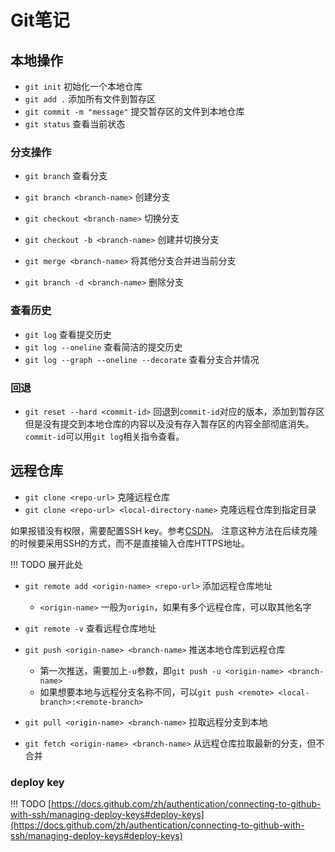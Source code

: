 # Git笔记

## 本地操作

- `git init` 初始化一个本地仓库
- `git add .` 添加所有文件到暂存区
- `git commit -m "message"` 提交暂存区的文件到本地仓库
- `git status` 查看当前状态

### 分支操作

- `git branch` 查看分支
- `git branch <branch-name>` 创建分支
- `git checkout <branch-name>` 切换分支
- `git checkout -b <branch-name>` 创建并切换分支

- `git merge <branch-name>` 将其他分支合并进当前分支
- `git branch -d <branch-name>` 删除分支

### 查看历史

- `git log` 查看提交历史
- `git log --oneline` 查看简洁的提交历史
- `git log --graph --oneline --decorate` 查看分支合并情况

### 回退

- `git reset --hard <commit-id>` 回退到`commit-id`对应的版本，添加到暂存区但是没有提交到本地仓库的内容以及没有存入暂存区的内容全部彻底消失。`commit-id`可以用`git log`相关指令查看。

## 远程仓库

- `git clone <repo-url>` 克隆远程仓库
- `git clone <repo-url> <local-directory-name>` 克隆远程仓库到指定目录

如果报错没有权限，需要配置SSH key。参考[CSDN](https://blog.csdn.net/weixin_42310154/article/details/118340458)。
注意这种方法在后续克隆的时候要采用SSH的方式，而不是直接输入仓库HTTPS地址。

!!! TODO
    展开此处

- `git remote add <origin-name> <repo-url>` 添加远程仓库地址
  - `<origin-name>` 一般为`origin`，如果有多个远程仓库，可以取其他名字
- `git remote -v` 查看远程仓库地址
- `git push <origin-name> <branch-name>` 推送本地仓库到远程仓库
  - 第一次推送，需要加上`-u`参数，即`git push -u <origin-name> <branch-name>`
  - 如果想要本地与远程分支名称不同，可以`git push <remote> <local-branch>:<remote-branch>`

- `git pull <origin-name> <branch-name>` 拉取远程分支到本地
- `git fetch <origin-name> <branch-name>` 从远程仓库拉取最新的分支，但不合并
  
### deploy key

!!! TODO
    [https://docs.github.com/zh/authentication/connecting-to-github-with-ssh/managing-deploy-keys#deploy-keys](https://docs.github.com/zh/authentication/connecting-to-github-with-ssh/managing-deploy-keys#deploy-keys)
